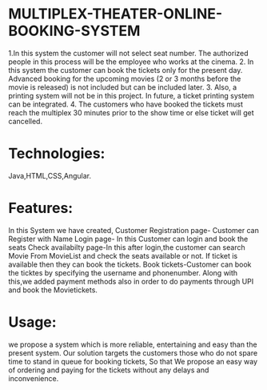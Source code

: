 # MULTIPLEX-THEATER-ONLINE-BOOKING-SYSTEM
1.In this system the customer will not select seat number. The authorized people in this process will be the employee who works at the cinema. 
2. In this system the customer can book the tickets only for the present day. Advanced booking for the upcoming movies (2 or 3 months before the movie is released) is not included but can be included later. 
3. Also, a printing system will not be in this project. In future, a ticket printing system can be integrated. 4. The customers who have booked the tickets must reach the multiplex 30 minutes prior to the show time or else ticket will get cancelled.
# Technologies:
Java,HTML,CSS,Angular.
# Features:
In this System we have created,
Customer Registration page- Customer can Register with Name
Login page- In this Customer can login and book the seats
Check availabilty page-In this after login,the customer can search Movie From MovieList and check the seats available or not. If ticket is available then they can book the tickets.
Book tickets-Customer can book the ticktes by specifying the username and phonenumber.
Along with this,we added payment methods also in order to do payments through UPI and book the Movietickets.
# Usage:
we propose a system which is more reliable, entertaining and easy than the present system. Our solution targets the customers those who do not spare time to stand in queue  for  booking  tickets, So that We  propose  an  easy  way  of  ordering  and paying for the tickets without any delays and inconvenience. 
